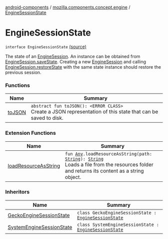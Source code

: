 [android-components](../../index.md) / [mozilla.components.concept.engine](../index.md) / [EngineSessionState](./index.md)

# EngineSessionState

`interface EngineSessionState` [(source)](https://github.com/mozilla-mobile/android-components/blob/master/components/concept/engine/src/main/java/mozilla/components/concept/engine/EngineSessionState.kt#L14)

The state of an [EngineSession](../-engine-session/index.md). An instance can be obtained from [EngineSession.saveState](../-engine-session/save-state.md). Creating a new
[EngineSession](../-engine-session/index.md) and calling [EngineSession.restoreState](../-engine-session/restore-state.md) with the same state instance should restore the previous
session.

### Functions

| Name | Summary |
|---|---|
| [toJSON](to-j-s-o-n.md) | `abstract fun toJSON(): <ERROR CLASS>`<br>Create a JSON representation of this state that can be saved to disk. |

### Extension Functions

| Name | Summary |
|---|---|
| [loadResourceAsString](../../mozilla.components.support.test.file/kotlin.-any/load-resource-as-string.md) | `fun `[`Any`](https://kotlinlang.org/api/latest/jvm/stdlib/kotlin/-any/index.html)`.loadResourceAsString(path: `[`String`](https://kotlinlang.org/api/latest/jvm/stdlib/kotlin/-string/index.html)`): `[`String`](https://kotlinlang.org/api/latest/jvm/stdlib/kotlin/-string/index.html)<br>Loads a file from the resources folder and returns its content as a string object. |

### Inheritors

| Name | Summary |
|---|---|
| [GeckoEngineSessionState](../../mozilla.components.browser.engine.gecko/-gecko-engine-session-state/index.md) | `class GeckoEngineSessionState : `[`EngineSessionState`](./index.md) |
| [SystemEngineSessionState](../../mozilla.components.browser.engine.system/-system-engine-session-state/index.md) | `class SystemEngineSessionState : `[`EngineSessionState`](./index.md) |
